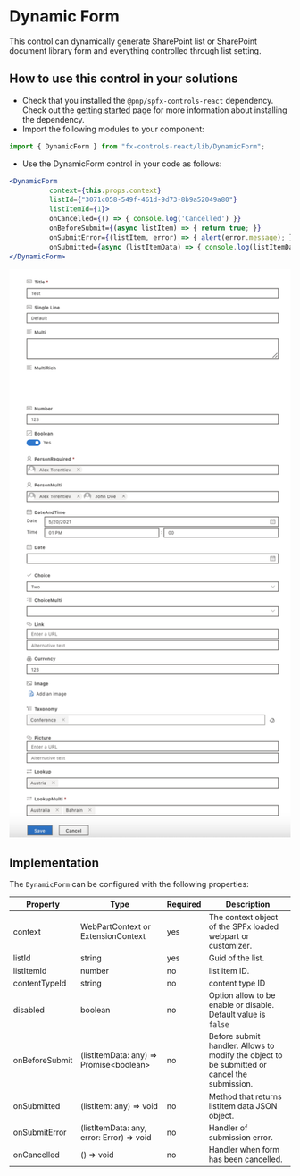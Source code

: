 # Dynamic Form

This control can dynamically generate SharePoint list or SharePoint document library form and everything controlled through list setting.

## How to use this control in your solutions

- Check that you installed the `@pnp/spfx-controls-react` dependency. Check out the [getting started](../../#getting-started) page for more information about installing the dependency.
- Import the following modules to your component:

```TypeScript
import { DynamicForm } from "fx-controls-react/lib/DynamicForm";
```

- Use the DynamicForm control in your code as follows:

```jsx
<DynamicForm 
          context={this.props.context} 
          listId={"3071c058-549f-461d-9d73-8b9a52049a80"}  
          listItemId={1}>
          onCancelled={() => { console.log('Cancelled') }}
          onBeforeSubmit={(async listItem) => { return true; }}
          onSubmitError={(listItem, error) => { alert(error.message); }}
          onSubmitted={async (listItemData) => { console.log(listItemData); }}>
</DynamicForm>
```
![DynamicForm](../assets/DynamicForm.png)

## Implementation

The `DynamicForm` can be configured with the following properties:

| Property | Type | Required | Description |
| ---- | ---- | ---- | ---- |
| context | WebPartContext or ExtensionContext  | yes | The context object of the SPFx loaded webpart or customizer. |
| listId | string | yes | Guid of the list.|
| listItemId | number | no | list item ID. |
| contentTypeId | string | no | content type ID |
| disabled | boolean | no | Option allow to be enable or disable. Default value is `false`|
| onBeforeSubmit | (listItemData: any) => Promise&lt;boolean&gt; | no | Before submit handler. Allows to modify the object to be submitted or cancel the submission. |
| onSubmitted | (listItem: any) => void | no | Method that returns listItem data JSON object. |
| onSubmitError | (listItemData: any, error: Error) => void | no | Handler of submission error. |
| onCancelled | () => void | no | Handler when form has been cancelled. |
